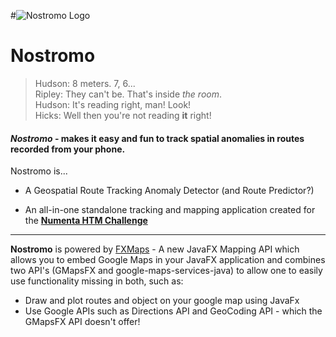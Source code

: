 #![Nostromo Logo](http://metaware.us/nostromo.png) 
# Nostromo

> Hudson: 8 meters. 7, 6...  
Ripley: They can't be. That's inside _the room_.  
Hudson: It's reading right, man! Look!  
Hicks: Well then you're not reading **it** right!

#### _Nostromo_ -  makes it easy and fun to track spatial anomalies in routes recorded from your phone.

Nostromo is...

* A Geospatial Route Tracking Anomaly Detector (and Route Predictor?)

* An all-in-one standalone tracking and mapping application created for the **[Numenta HTM Challenge](http://numenta.org/blog/2015/09/18/introducing-the-htm-challenge.html)**

***

**Nostromo** is powered by [FXMaps](https://github.com/cogmission/FXMaps) - A new JavaFX Mapping API which allows you to embed Google Maps in your JavaFX application and combines two API's (GMapsFX and google-maps-services-java) to allow one to easily use functionality missing in both, such as:
* Draw and plot routes and object on your google map using JavaFx
* Use Google APIs such as Directions API and GeoCoding API - which the GMapsFX API doesn't offer!





